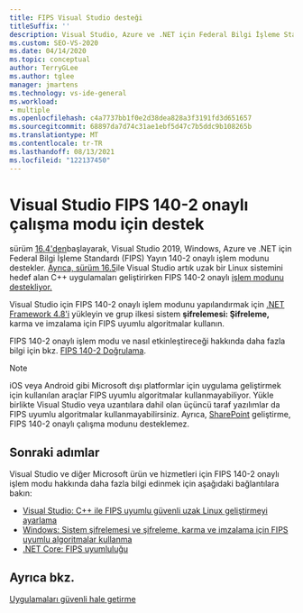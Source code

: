 ```yaml
---
title: FIPS Visual Studio desteği
titleSuffix: ''
description: Visual Studio, Azure ve .NET için Federal Bilgi İşleme Standart Yayın 140-2 onaylı Windows modunu nasıl desteklediğini öğrenin.
ms.custom: SEO-VS-2020
ms.date: 04/14/2020
ms.topic: conceptual
author: TerryGLee
ms.author: tglee
manager: jmartens
ms.technology: vs-ide-general
ms.workload:
- multiple
ms.openlocfilehash: c4a7737bb1f0e2d38dea828a3f3191fd3d651657
ms.sourcegitcommit: 68897da7d74c31ae1ebf5d47c7b5ddc9b108265b
ms.translationtype: MT
ms.contentlocale: tr-TR
ms.lasthandoff: 08/13/2021
ms.locfileid: "122137450"
---
```

# <a name="visual-studio-support-for-the-fips-140-2-approved-mode-of-operation"></a>Visual Studio FIPS 140-2 onaylı çalışma modu için destek

sürüm [16.4'den](/visualstudio/releases/2019/release-notes-v16.4/)başlayarak, Visual Studio 2019, Windows, Azure ve .NET için Federal Bilgi İşleme Standardı (FIPS) Yayın 140-2 onaylı işlem modunu destekler. [Ayrıca, sürüm 16.5](/visualstudio/releases/2019/release-notes-archive-v16.5)ile Visual Studio artık uzak bir Linux sistemini hedef alan C++ uygulamaları geliştirirken FIPS 140-2 onaylı [işlem modunu destekliyor.](/cpp/linux/set-up-fips-compliant-secure-remote-linux-development/)

Visual Studio için FIPS 140-2 onaylı işlem modunu yapılandırmak için [.NET Framework 4.8'i](https://dotnet.microsoft.com/download/dotnet-framework/net48) yükleyin ve grup ilkesi sistem **şifrelemesi: Şifreleme,** karma ve imzalama için FIPS uyumlu algoritmalar kullanın.

FIPS 140-2 onaylı işlem modu ve nasıl etkinleştireceği hakkında daha fazla bilgi için bkz. [FIPS 140-2 Doğrulama](/windows/security/threat-protection/fips-140-validation/).

> [!NOTE]
> iOS veya Android gibi Microsoft dışı platformlar için uygulama geliştirmek için kullanılan araçlar FIPS uyumlu algoritmalar kullanmayabiliyor. Yükle birlikte Visual Studio veya uzantılara dahil olan üçüncü taraf yazılımlar da FIPS uyumlu algoritmalar kullanmayabilirsiniz. Ayrıca, [SharePoint](/sharepoint/security-for-sharepoint-server/federal-information-processing-standard-security-standards/) geliştirme, FIPS 140-2 onaylı çalışma modunu desteklemez.

## <a name="next-steps"></a>Sonraki adımlar

Visual Studio ve diğer Microsoft ürün ve hizmetleri için FIPS 140-2 onaylı işlem modu hakkında daha fazla bilgi edinmek için aşağıdaki bağlantılara bakın:

- [Visual Studio: C++ ile FIPS uyumlu güvenli uzak Linux geliştirmeyi ayarlama](/cpp/linux/set-up-fips-compliant-secure-remote-linux-development/)
- [Windows: Sistem şifrelemesi ve şifreleme, karma ve imzalama için FIPS uyumlu algoritmalar kullanma](/windows/security/threat-protection/security-policy-settings/system-cryptography-use-fips-compliant-algorithms-for-encryption-hashing-and-signing)
- [.NET Core: FIPS uyumluluğu](/dotnet/standard/security/fips-compliance/)

## <a name="see-also"></a>Ayrıca bkz.

[Uygulamaları güvenli hale getirme](securing-applications.md)